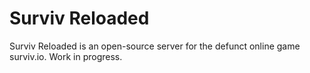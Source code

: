 # Surviv Reloaded

Surviv Reloaded is an open-source server for the defunct online game surviv.io. Work in progress.
